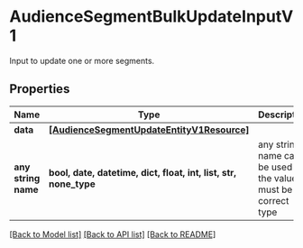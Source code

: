 # AudienceSegmentBulkUpdateInputV1

Input to update one or more segments.

## Properties
Name | Type | Description | Notes
------------ | ------------- | ------------- | -------------
**data** | [**[AudienceSegmentUpdateEntityV1Resource]**](AudienceSegmentUpdateEntityV1Resource.md) |  | [optional] 
**any string name** | **bool, date, datetime, dict, float, int, list, str, none_type** | any string name can be used but the value must be the correct type | [optional]

[[Back to Model list]](../README.md#documentation-for-models) [[Back to API list]](../README.md#documentation-for-api-endpoints) [[Back to README]](../README.md)


